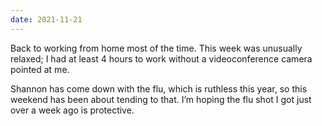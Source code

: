 ```yaml
---
date: 2021-11-21
---
```


Back to working from home most of the time. This week was unusually relaxed; I had at least 4 hours to work without a videoconference camera pointed at me.

Shannon has come down with the flu, which is ruthless this year, so this weekend has been about tending to that. I’m hoping the flu shot I got just over a week ago is protective.
